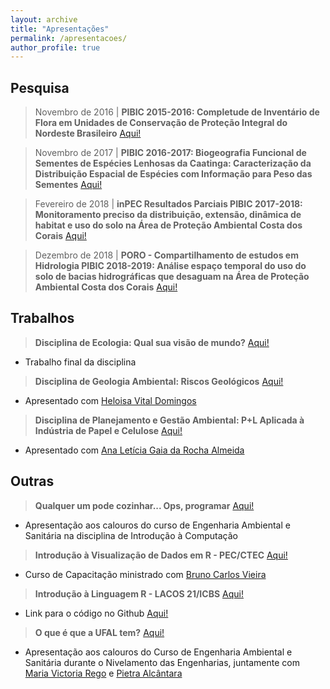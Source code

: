 ```yaml
---
layout: archive
title: "Apresentações"
permalink: /apresentacoes/
author_profile: true
---
```


## Pesquisa
 > Novembro de 2016 | **PIBIC 2015-2016: Completude de Inventário de Flora em Unidades de Conservação de Proteção Integral do Nordeste Brasileiro** <span style="color:blue"><a href="http://nicolli.github.io/files/2016_PIBIC_Completude_de_Inventario_de_Flora_em_Unidades_de_Conservacao_de _Protecao_Integral_do_Nordeste_Brasileiro.pdf">Aqui!</a></span>

 > Novembro de 2017 | **PIBIC 2016-2017: Biogeografia Funcional de Sementes de Espécies Lenhosas da Caatinga: Caracterização da Distribuição Espacial de Espécies com Informação para Peso das Sementes** <span style="color:blue"><a href="http://nicolli.github.io/files/2017_PIBIC_Biogeografia_Funcional_de_Sementes_de_Especies_Lenhosas_da_Caatinga.pdf">Aqui!</a></span>

> Fevereiro de 2018 | **inPEC Resultados Parciais PIBIC 2017-2018: Monitoramento preciso da distribuição, extensão, dinâmica de habitat e uso do solo na Área de Proteção Ambiental Costa dos Corais** <span style="color:blue"><a href="http://nicolli.github.io/files/2018_PIBIC_APACC_inPEC_resultados_parciais.pdf">Aqui!</a></span>

> Dezembro de 2018 | **PORO - Compartilhamento de estudos em Hidrologia PIBIC 2018-2019: Análise espaço temporal do uso do solo de bacias hidrográficas que desaguam na Área de Proteção Ambiental Costa dos Corais** <span style="color:blue"><a href="http://nicolli.github.io/files/2018_PIBIC_APACC_PORO_Compartilhamento_Estudos_Hidrologia.pdf">Aqui!</a></span>

## Trabalhos
 > **Disciplina de Ecologia: Qual sua visão de mundo?** <span style="color:blue"><a href="http://nicolli.github.io/files/2017_Qual_a_sua_visao_de_mundo_Ecologia.pdf">Aqui!</a></span>
   - Trabalho final da disciplina

 > **Disciplina de Geologia Ambiental: Riscos Geológicos** <span style="color:blue"><a href="http://nicolli.github.io/files/2017_Riscos_Geologicos_Geologia_Ambiental.pdf">Aqui!</a></span>
   - Apresentado com <span style="color:blue"><a href="http://lattes.cnpq.br/7413674971962101">Heloisa Vital Domingos</a></span>

 > **Disciplina de Planejamento e Gestão Ambiental: P+L Aplicada à Indústria de Papel e Celulose** <span style="color:blue"><a href="http://nicolli.github.io/files/2018_PL_aplicada_industria_papel_celulose_Planejamento_e_Gestao_Ambiental.pdf">Aqui!</a></span>
   - Apresentado com <span style="color:blue"><a href="http://lattes.cnpq.br/9594693665713896">Ana Letícia Gaia da Rocha Almeida</a></span>

## Outras
 > **Qualquer um pode cozinhar... Ops, programar** <span style="color:blue"><a href="http://nicolli.github.io/files/2017_Outros_Qualquer_um_pode_cozinhar_Ops_programar.pdf">Aqui!</a></span>
   - Apresentação aos calouros do curso de Engenharia Ambiental e Sanitária na disciplina de Introdução à Computação
 
 > **Introdução à Visualização de Dados em R - PEC/CTEC** <span style="color:blue"><a href="http://nicolli.github.io/files/Introdução_à_Visualização_de_dados_em_R_PEC.pdf">Aqui!</a></span>
   - Curso de Capacitação ministrado com <span style="color:blue"><a href="http://lattes.cnpq.br/3743664701142217">Bruno Carlos Vieira</a></span>
 
 > **Introdução à Linguagem R - LACOS 21/ICBS** <span style="color:blue"><a href="http://nicolli.github.io/files/Introducao_a_Linguagem_R_LACOS21.pdf">Aqui!</a></span> 
   - Link para o código no Github <span style="color:blue"><a href="https://github.com/nicolli/Introducao_a_Linguagem_R/blob/master/Curso_R_LACOS21.R">Aqui!</a></span>

 > **O que é que a UFAL tem?** <span style="color:blue"><a href="http://nicolli.github.io/files/O_que_e_que_a_UFAL_tem.pdf">Aqui!</a></span>
   - Apresentação aos calouros do Curso de Engenharia Ambiental e Sanitária durante o Nivelamento das Engenharias, juntamente com <span style="color:blue"><a href="http://lattes.cnpq.br/3239678088465458">Maria Victoria Rego</a></span> e <span style="color:blue"><a href="http://lattes.cnpq.br/5579058954396625">Pietra Alcântara</a></span>
